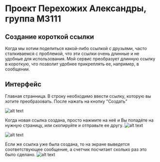 # Проект Перехожих Александры, группа М3111
## Создание короткой ссылки

Когда мы хотим поделиться какой-либо ссылкой с друзьями, часто сталкиваемся с проблемой, что эти ссылки очень длинные и не удобные для использования. Мой сервис преобразует длинную ссылку в короткую, что позволит удобнее прикреплять ее, например, в сообщении.


## Интерфейс
Главная странница. В строку необходимо ввести ссылку, которую вы хотите преобразовать. После нажать на кнопку "Создать"

![alt text](https://user-images.githubusercontent.com/22634614/26950221-f464d21e-4cad-11e7-9381-0136aa352a65.png)

Когда новая ссылка создана, просто нажмите на неё и Вы попадёте на нужную страницу, или скопируйте и отправьте ее другу.
![alt text](https://user-images.githubusercontent.com/22634614/26950354-65037304-4cae-11e7-9fb4-5089aab125e7.png)

![alt text](https://user-images.githubusercontent.com/22634614/26950558-0f7f1086-4caf-11e7-85f6-433a3a846663.png)

Если же ссылка уже была создана, то на экране выведется соответствующее сообщение, а счетчик посчитает сколько раз это было сделано.
![alt text](https://user-images.githubusercontent.com/22634614/26951230-75547138-4cb1-11e7-8913-71fa7055fae4.png)



